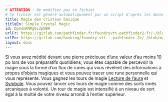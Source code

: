 ```yaml
---
# ATTENTION : Ne modifiez pas ce fichier
# Ce fichier est généré automatiquement par un script d'après les données du module Foundry VTT officiel et de sa traduction
title: Magie des cristaux basique
titleEn: Simple Crystal Magic
id: DpmdmRNMg6LZpNB0
urlFr: https://gitlab.com/pathfinder-fr/foundryvtt-pathfinder2-fr/-/blob/master/data/feats/DpmdmRNMg6LZpNB0.htm
urlEn: https://gitlab.com/hooking/foundry-vtt---pathfinder-2e/-/blob/master/packs/data/feats.db/simple-crystal-magic.json
layout: dons
---
```

Si vous avez médité devant une pierre précieuse d’une valeur d’au moins 10 po lors de vos préparatifs quotidiens, vous êtes capable de percevoir la magie sous la forme d’un flux de runes qui vous révèlent des informations à propos d’objets magiques et vous pouvez tracer une rune personnelle qui vous représente. Vous gagnez les tours de magie [Lecture de l’aura](../sorts/lecture-de-l-aura.html) et [Symbole](../sorts/symbole.html). Vous pouvez lancer ces tours de magie comme des sorts innés arcaniques à volonté. Un tour de magie est intensifié à un niveau de sort égal à la moitié de votre niveau arrondi à l’entier supérieur.
